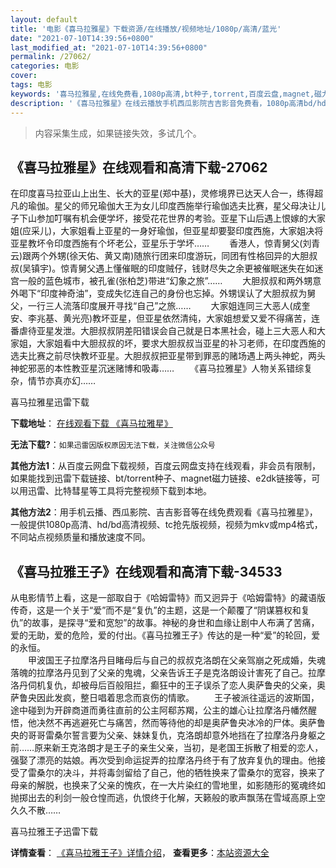 ```yaml
---
layout: default
title: '电影《喜马拉雅星》下载资源/在线播放/视频地址/1080p/高清/蓝光'
date: "2021-07-10T14:39:56+0800"
last_modified_at: "2021-07-10T14:39:56+0800"
permalink: /27062/
categories: 电影
cover:
tags: 电影
keywords: '喜马拉雅星,在线免费看,1080p高清,bt种子,torrent,百度云盘,magnet,磁力链,迅雷下载资源'
description: '《喜马拉雅星》在线云播放手机西瓜影院吉吉影音免费看，1080p高清bd/hd未删减完整版和tc抢先枪版，mkv/mp4格式，附带bt/torrent种子、magnet/磁力链、百度云盘、网盘资源迅雷下载链接'
---
```


>内容采集生成，如果链接失效，多试几个。


## 《喜马拉雅星》在线观看和高清下载-27062

在印度喜马拉亚山上出生、长大的亚星(郑中基)，灵修境界已达天人合一，练得超凡的瑜伽。星父的师兄瑜伽大王为女儿印度西施举行瑜伽选夫比赛，星父母决让儿子下山参加叮嘱有机会便学坏，接受花花世界的考验。亚星下山后遇上恨嫁的大家姐(应采儿)，大家姐看上亚星的一身好瑜伽，但亚星却要娶印度西施，大家姐决将亚星教坏令印度西施有个坏老公，亚星乐于学坏&hellip;… 　　香港人，惊青舅父(刘青云)跟两个外甥(徐天佑、黄又南)随旅行团来印度游玩，同团有性格回异的大胆叔叔(吴镇宇)。惊青舅父遇上懂催眠的印度贼仔，钱财尽失之余更被催眠迷失在如迷宫一般的蓝色城市，被孔雀(张柏芝)带进“幻象之旅”…… 　　大胆叔叔和两外甥意外喝下“印度神奇油&rdquo;，变成失忆连自己的身份也忘掉。外甥误认了大胆叔叔为舅父，一行三人流落印度展开寻找“自己”之旅…… 　　大家姐连同三大恶人(成奎安、李兆基、黄光亮)教坏亚星，但亚星依然清纯，大家姐想爱又爱不得痛苦，连番虐待亚星发泄。大胆叔叔阴差阳错误会自己就是日本黑社会，碰上三大恶人和大家姐，大家姐看中大胆叔叔的坏，要求大胆叔叔当亚星的补习老师，在印度西施的选夫比赛之前尽快教坏亚星。大胆叔叔把亚星带到罪恶的赌场遇上两头神蛇，两头神蛇邪恶的本性教亚星沉迷赌博和吸毒&hellip;… 　　《喜马拉雅星》人物关系错综复杂，情节亦真亦幻……


喜马拉雅星迅雷下载

**下载地址**： [在线观看下载 《喜马拉雅星》](https://www.993dy.com//vod-detail-id-21259.html) 


**无法下载?**：`如果迅雷因版权原因无法下载，关注微信公众号 `

**其他方法1**：从百度云网盘下载视频，百度云网盘支持在线观看，非会员有限制，如果能找到迅雷下载链接、bt/torrent种子、magnet磁力链接、e2dk链接等，可以用迅雷、比特彗星等工具将完整视频下载到本地。

**其他方法2**：用手机云播、西瓜影院、吉吉影音等在线免费观看《喜马拉雅星》，一般提供1080p高清、hd/bd高清视频、tc抢先版视频，视频为mkv或mp4格式，不同站点视频质量和播放速度不同。


## 《喜马拉雅王子》在线观看和高清下载-34533

从电影情节上看，这是一部取自于《哈姆雷特》而又迥异于《哈姆雷特》的藏语版传奇，这是一个关于&ldquo;爱&rdquo;而不是&ldquo;复仇”的主题，这是一个颠覆了“阴谋篡权和复仇&rdquo;的故事，是探寻&ldquo;爱和宽恕”的故事。神秘的身世和血缘让剧中人布满了苦痛，爱的无助，爱的危险，爱的付出。《喜马拉雅王子》传达的是一种&ldquo;爱&rdquo;的轮回，爱的永恒。<br />　　甲波国王子拉摩洛丹目睹母后与自己的叔叔克洛朗在父亲驾崩之死成婚，失魂落魄的拉摩洛丹见到了父亲的鬼魂，父亲告诉王子是克洛朗设计害死了自己。拉摩洛丹伺机复仇，却被母后百般阻拦，癫狂中的王子误杀了恋人奥萨鲁央的父亲，奥萨鲁央因此发疯，整日唱着思念而哀伤的情歌。 　　王子被派往遥远的波斯国，途中碰到为开辟商道而勇往直前的公主阿郗苏羯，公主的雄心让拉摩洛丹幡然醒悟，他决然不再逃避死亡与痛苦，然而等待他的却是奥萨鲁央冰冷的尸体。奥萨鲁央的哥哥雷桑尔誓言要为父亲、妹妹复仇，克洛朗却意外地挡在了拉摩洛丹身躯之前……原来新王克洛朗才是王子的亲生父亲，当初，是老国王拆散了相爱的恋人，强娶了漂亮的姑娘。再次受到命运捉弄的拉摩洛丹终于有了放弃复仇的理由。他接受了雷桑尔的决斗，并将毒剑留给了自己，他的牺牲换来了雷桑尔的宽容，换来了母亲的解脱，也换来了父亲的愧疚，在一大片染红的雪地里，如影随形的冤魂终如抛掷出去的利剑一般仓惶而逃，仇恨终于化解，天籁般的歌声飘荡在雪域高原上空久久不散……


喜马拉雅王子迅雷下载

**详情查看**： [《喜马拉雅王子》详情介绍](/movie/34533/)， **查看更多**：[本站资源大全](/movie/t/all/)

